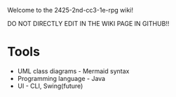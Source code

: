 Welcome to the 2425-2nd-cc3-1e-rpg wiki!

DO NOT DIRECTLY EDIT IN THE WIKI PAGE IN GITHUB!!

# Tools

* UML class diagrams - Mermaid syntax
* Programming language - Java
* UI - CLI, Swing(future)
